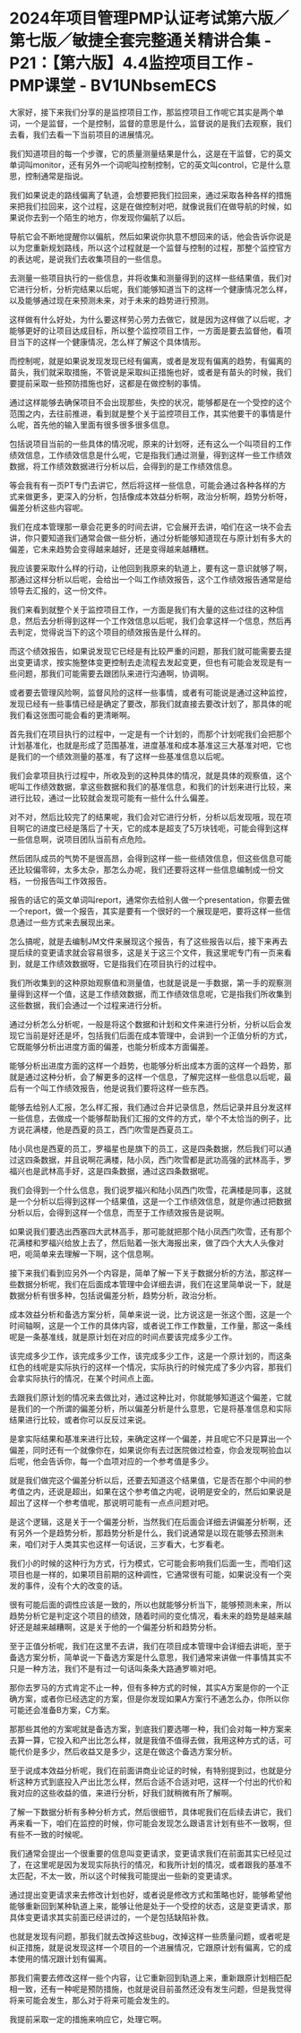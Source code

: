 # 2024年项目管理PMP认证考试第六版／第七版／敏捷全套完整通关精讲合集 - P21：【第六版】4.4监控项目工作 - PMP课堂 - BV1UNbsemECS

大家好，接下来我们分享的是监控项目工作，那监控项目工作呢它其实是两个单词，一个是监督，一个是控制，监督的意思是什么，监督说的是我们去观察，我们去看，我们去看一下当前项目的进展情况。

我们知道项目的每一个步骤，它的质量测量结果是什么，这是在干监督，它的英文单词叫monitor，还有另外一个词呢叫控制控制，它的英文叫control，它是什么意思，控制通常是指说。

我们如果说走的路线偏离了轨道，会想要把我们拉回来，通过采取各种各样的措施来把我们拉回来，这个过程，这是在做控制对吧，就像说我们在做导航的时候，如果说你去到一个陌生的地方，你发现你偏航了以后。

导航它会不断地提醒你以偏航，然后如果说你执意不想回来的话，他会告诉你说是以为您重新规划路线，所以这个过程就是一个监督与控制的过程，那整个监控官方的表达呢，是说我们去收集项目的一些信息。

去测量一些项目执行的一些信息，并将收集和测量得到的这样一些结果值，我们对它进行分析，分析完结果以后呢，我们能够知道当下的这样一个健康情况怎么样，以及能够通过现在来预测未来，对于未来的趋势进行预测。

这样做有什么好处，为什么要这样劳心劳力去做它，就是因为这样做了以后呢，才能够更好的让项目达成目标，所以整个监控项目工作，一方面是要去监督他，看项目当下的这样一个健康情况，怎么样了解这个具体情形。

而控制呢，就是如果说发现发现已经有偏离，或者是发现有偏离的趋势，有偏离的苗头，我们就采取措施，不管说是采取纠正措施也好，或者是有苗头的时候，我们要提前采取一些预防措施也好，这都是在做控制的事情。

通过这样能够去确保项目不会出现那些，失控的状况，能够都是在一个受控的这个范围之内，去往前推进，看到就是整个关于监控项目工作，其实他要干的事情是什么呢，首先他的输入里面有很多很多很多信息。

包括说项目当前的一些具体的情况呢，原来的计划呀，还有这么一个叫项目的工作绩效信息，工作绩效信息是什么呢，它是指我们通过测量，得到这样一些工作绩效数据，将工作绩效数据进行分析以后，会得到的是工作绩效信息。

等会我有有一页PT专门去讲它，然后将这样一些信息，可能会通过各种各样的方式来做更多，更深入的分析，包括像成本效益分析啊，政治分析啊，趋势分析呀，偏差分析这些内容呢。

我们在成本管理那一章会花更多的时间去讲，它会展开去讲，咱们在这一块不会去讲，你只要知道我们通常会做一些分析，通过分析能够知道现在与原计划有多大的偏差，它未来趋势会变得越来越好，还是变得越来越糟糕。

我应该要采取什么样的行动，让他回到我原来的轨道上，要有这一意识就够了啊，那通过这样分析以后呢，会给出一个叫工作绩效报告，这个工作绩效报告通常是给领导去汇报的，这一份文件。

我们来看到就整个关于监控项目工作，一方面是我们有大量的这些过往的这种信息，然后去分析得到这样一个工作效信息以后呢，我们会拿这样一个信息，然后再去判定，觉得说当下的这个项目的绩效报告是什么样的。

而这个绩效报告，如果说发现它已经是有比较严重的问题，那我们就可能需要去提出变更请求，按实施整体变更控制去走流程去发起变更，但也有可能会发现是有一些问题，那我们可能需要去跟团队来进行沟通啊，协调啊。

或者要去管理风险啊，监督风险的这样一些事情，或者有可能说是通过这种监控，发现已经有一些事情已经是确定了要改，那我们就直接去要改计划了，那具体的呢我们看这张图可能会看的更清晰啊。

首先我们在项目执行的过程中，一定是有一个计划的，而那个计划呢我们会把那个计划基准化，也就是形成了范围基准，进度基准和成本基准这三大基准对吧，它也是我们的一个绩效测量的基准，有了这样一些基准信息以后呢。

我们会拿项目执行过程中，所收及到的这种具体的情况，就是具体的观察值，这个呢叫工作绩效数据，拿这些数据和我们的基准信息，和我们的计划来进行比较，来进行比较，通过一比较就会发现可能有一些什么什么偏差。

对不对，然后比较完了的结果呢，我们会对它进行分析，分析以后发现哦，现在项目啊它的进度已经是落后了十天，它的成本是超支了5万块钱呃，可能会得到这样一些信息啊，说项目团队当前有点危险。

然后团队成员的气势不是很高昂，会得到这样一些一些绩效信息，但这些信息可能还比较偏零碎，太多太杂，那怎么办呢，我们还要将这样一些信息编制成一份文档，一份报告叫工作效报告。

报告的话它的英文单词叫report，通常你去给别人做一个presentation，你要去做一个report，做一个报告，其实是要有一个很好的一个展现是吧，要将这样一些信息通过一些方式来去展现出来。

怎么搞呢，就是去编制JM文件来展现这个报告，有了这些报告以后，接下来再去提后续的变更请求就会容易很多，这是关于这三个文件，我这里呢专门有一页来看到，就是工作绩效数据呀，它是指我们在项目执行的过程中。

我们所收集到的这种原始观察值和测量值，也就是说是一手数据，第一手的观察测量得到这样一个值，这是工作绩效数据，而工作绩效信息呢，它是指我们所收集到这些数据，我们会通过一个过程来进行分析。

通过分析怎么分析呢，一般是将这个数据和计划和文件来进行分析，分析以后会发现它当前是好还是坏，包括我们后面在成本管理中，会讲到一个正值分析的方式，它既能够分析出进度方面的偏差，也能分析成本方面偏差。

能够分析出进度方面的这样一个趋势，也能够分析出成本方面的这样一个趋势，那就是通过这种分析，会了解更多的这样一个信息，了解完这样一些信息以后呢，最后有一个叫工作绩效报告，他是说我们要将这样一些东西。

能够去给别人汇报，怎么样汇报，我们通过合并记录信息，然后记录并且分发这样一些信息，去做成一个能够帮助我们汇报的文件的方式，举个不太恰当的例子，比方说花满楼，他是西夏的员工，西门吹雪是西夏员工。

陆小凤也是西夏的员工，罗福星也是旗下的员工，这是四条数据，然后我们可以通过这四条数据，并且说啊花满楼，陆小凤，西门吹雪都是武功高强的武林高手，罗福兴也是武林高手好，这是四条数据，通过这四条数据呢。

我们会得到一个什么信息，我们说罗福兴和陆小凤西门吹雪，花满楼是同事，这就是一个分析以后得到这样一个结果值，这是一个工作绩效信息，就是你通过把数据分析以后，会得到这样一个信息，而至于工作绩效报告是说啊。

如果说我们要选出西塞四大武林高手，那可能就把那个陆小凤西门吹雪，还有那个花满楼和罗福兴给放上去了，然后贴着一张大海报出来，做了四个大大人头像对吧，呃简单来去理解一下啊，这个信息啊。

接下来我们看到应另外一个内容是，简单了解一下关于数据分析的方法，那这样一些数据分析呢，我们在后面成本管理中会详细去讲，我们在这里简单说一下，就是数据分析有很多种，包括说偏差分析，趋势分析，政治分析。

成本效益分析和备选方案分析，简单来说一说，比方说这是一张这个图，这是一个时间轴啊，这是一个工作的具体内容，或者说工作工作数量，工作量，那这一条线呢是一条基准线，就是原计划在对应的时间点要该完成多少工作。

该完成多少工作，该完成多少工作，该完成多少工作，这是一个原计划的，而这条红色的线呢是实际执行的这样一个情况，实际执行的时候完成了多少内容，那我们会拿实际执行的情况，在某个时间点上面。

去跟我们原计划的情况来去做比对，通过这种比对，你就能够知道这个偏差，它就是我们的一个所谓的偏差分析，所以偏差分析是什么意思，它是将基准信息和实际结果进行比较，或者你可以反反过来说。

是拿实际结果和基准来进行比较，来确定这样一个偏差，并且呢它不只是算出一个偏差，同时还有一个就像你在，如果说你有去过医院做过检查，你会发现啊验血以后呢，他会告诉你，每一个血项对应的一个参考值是多少。

就是我们做完这个偏差分析以后，还要去知道这个结果值，它是否在那个中间的参考值之内，还说是超出，如果在这个参考值之内呢，说明是安全的，然后如果说是超出了这样一个参考值呢，那说明可能有一点点问题对吧。

是这个逻辑，这是关于一个偏差分析，当然我们在后面会详细去讲偏差分析啊，还有另外一个是趋势分析，那趋势分析是什么，我们说通常是以现在能够去预测未来，咱们对于人类其实也这样一句话说，三岁看大，七岁看老。

我们小的时候的这种行为方式，行为模式，它可能会影响我们后面一生，而咱们这项目也是一样的，如果项目前期的这种调性，它通常很有可能，如果说没有一个突发的事件，没有个大的改变的话。

很有可能后面的调性应该是一致的，所以也就能够分析当下，能够预测未来，所以趋势分析它是判定这个项目的绩效，随着时间的变化情况，看未来的趋势是越来越好还是越来越糟啊，这是关于他的一个偏差分析和趋势分析。

至于正值分析呢，我们在这里不去讲，我们在项目成本管理中会详细去讲呃，至于备选方案分析，简单说一下备选方案是什么意思，我们通常来讲做一件事情其实不只是一种方法，我们不是有过一句话叫条条大路通罗嘛对吧。

那你去罗马的方式肯定不止一种，但有多种方式的时候，其实A方案是你的一个正确方案，或者你已经选定的方案，但是你发现如果A方案行不通怎么办，你所以你可能还会准备B方案，C方案。

那那些其他的方案呢就是备选方案，到底我们要选哪一种，我们会对每一种方案来去算一算，它投入和产出比怎么样，就是我值不值得去做，我用这种方式的话，可能代价是多少，然后收益又是多少，这是在做这个备选方案分析。

至于说成本效益分析呢，我们在前面讲商业论证的时候，有特别提到过，也就是分析这种方式到底投入产出比怎么样，然后合适不合适对吧，这样一个付出的代价和我对应的这些收益的值，来进行分析，好我们就稍微有所了解啊。

了解一下数据分析有多种分析方式，然后很细节，具体呢我们在后续去讲它，我们再来看一下，咱们在监控的时候，你可能会发现怎么跟语言计划有些不一致啊，但有些不一致的时候呢。

我们通常会提出一个很重要的信息叫变更请求，变更请求我们在前面其实已经见过了，在这里呢是因为发现实际执行的情况，和我所计划的情况，或者跟我的基准不太匹配，不太一致，所以这个时候我可能提出一些新的变更请求。

通过提出变更请求来去修改计划也好，或者说是修改方式和策略也好，能够希望他能够重新回到某种轨道上来，能够让他是处于一个受控的状态，这是变更请求，那具体变更请求其实前面已经讲过的，一个是包括缺陷补救。

也就是发现有问题，那我们就去改掉这些bug，改掉这样一些质量问题，或者呢是纠正措施，就是说发现这样一个项目的一个进展情况，它跟原计划有偏离，它的成本使用的情况跟计划有偏离。

那我们需要去修改这样一些个内容，让它重新回到轨道上来，重新跟原计划相匹配相一致，还有一种呢是预防措施，也就是说目前虽然还没有发生问题，但是我觉得将来可能会发生，那么对于将来可能会发生的。

我提前采取一定的措施来响应它，处理它啊。